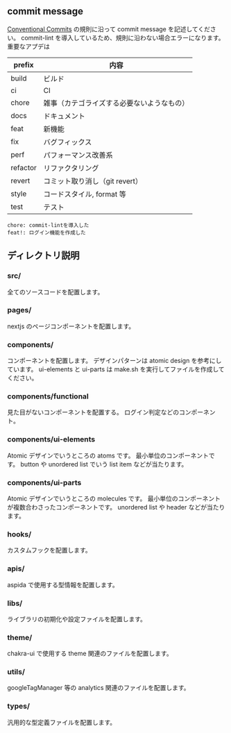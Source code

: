## commit message

[Conventional Commits](https://www.conventionalcommits.org/ja/v1.0.0/) の規則に沿って commit message を記述してください。
commit-lint を導入しているため、規則に沿わない場合エラーになります。
重要なアプデは

| prefix   | 内容                                       |
| -------- | ------------------------------------------ |
| build    | ビルド                                     |
| ci       | CI                                         |
| chore    | 雑事（カテゴライズする必要ないようなもの） |
| docs     | ドキュメント                               |
| feat     | 新機能                                     |
| fix      | バグフィックス                             |
| perf     | パフォーマンス改善系                       |
| refactor | リファクタリング                           |
| revert   | コミット取り消し（git revert）             |
| style    | コードスタイル, format 等                  |
| test     | テスト                                     |

```
chore: commit-lintを導入した
feat!: ログイン機能を作成した
```

## ディレクトリ説明

### src/

全てのソースコードを配置します。

### pages/

nextjs のページコンポーネントを配置します。

### components/

コンポーネントを配置します。
デザインパターンは atomic design を参考にしています。
ui-elements と ui-parts は make.sh を実行してファイルを作成してください。

### components/functional

見た目がないコンポーネントを配置する。
ログイン判定などのコンポーネント。

### components/ui-elements

Atomic デザインでいうところの atoms です。
最小単位のコンポーネントです。
button や unordered list でいう list item などが当たります。

### components/ui-parts

Atomic デザインでいうところの molecules です。
最小単位のコンポーネントが複数合わさったコンポーネントです。
unordered list や header などが当たります。

### hooks/

カスタムフックを配置します。

### apis/

aspida で使用する型情報を配置します。

### libs/

ライブラリの初期化や設定ファイルを配置します。

### theme/

chakra-ui で使用する theme 関連のファイルを配置します。

### utils/

googleTagManager 等の analytics 関連のファイルを配置します。

### types/

汎用的な型定義ファイルを配置します。
